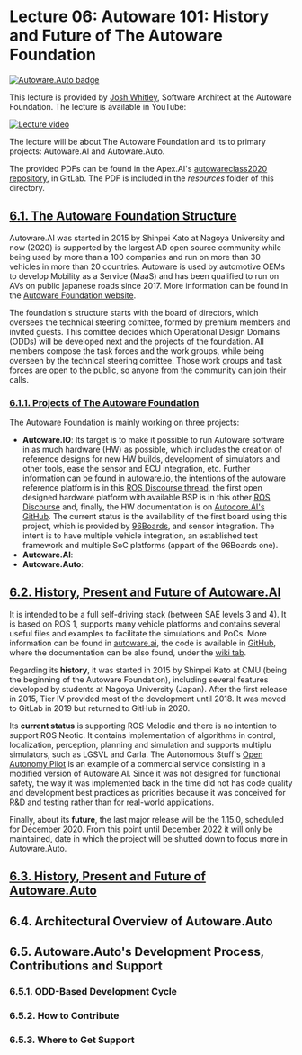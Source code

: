 # Lecture 06: Autoware 101: History and Future of The Autoware Foundation
[![Autoware.Auto badge](https://img.shields.io/badge/Autoware-Auto-orange.svg)](https://www.autoware.auto)

This lecture is provided by [Josh Whitley](https://www.linkedin.com/in/maximus5684), Software Architect at the Autoware Foundation. The lecture is available in YouTube:

[![Lecture video](https://img.youtube.com/vi/eSHHmJrqpMU/0.jpg)](https://www.youtube.com/watch?v=eSHHmJrqpMU&list=PLL57Sz4fhxLpCXgN0lvCF7aHAlRA5FoFr&index=6)

The lecture will be about The Autoware Foundation and its to primary projects: Autoware.AI and Autoware.Auto.

The provided PDFs can be found in the Apex.AI's [autowareclass2020 repository](https://gitlab.com/ApexAI/autowareclass2020/-/blob/master/lectures/06_Autoware_101/Autoware_101.pdf), in GitLab. The PDF is included in the *resources* folder of this directory.

## [6.1. The Autoware Foundation Structure](https://youtu.be/eSHHmJrqpMU?t=70)
Autoware.AI was started in 2015 by Shinpei Kato at Nagoya University and now (2020) is supported by the largest AD open source community while being used by more than a 100 companies and run on more than 30 vehicles in more than 20 countries. Autoware is used by automotive OEMs to develop Mobility as a Service (MaaS) and has been qualified to run on AVs on public japanese roads since 2017. More information can be found in the [Autoware Foundation website](https://www.autoware.org).

The foundation's structure starts with the board of directors, which oversees the technical steering comittee, formed by premium members and invited guests. This comittee decides which Operational Design Domains (ODDs) will be developed next and the projects of the foundation. All members compose the task forces and the work groups, while being overseen by the technical steering comittee. Those work groups and task forces are open to the public, so anyone from the community can join their calls. 

### [6.1.1. Projects of The Autoware Foundation](https://youtu.be/eSHHmJrqpMU?t=290)
The Autoware Foundation is mainly working on three projects:
- **Autoware.IO**: Its target is to make it possible to run Autoware software in as much hardware (HW) as possible, which includes the creation of reference designs for new HW builds, development of simulators and other tools, ease the sensor and ECU integration, etc. Further information can be found in [autoware.io](https://www.autoware.io), the intentions of the autoware reference platform is in this [ROS Discourse thread](https://discourse.ros.org/t/wg-rp-autoware-reference-platform-definition-documentation/9949), the first open designed hardware platform with available BSP is in this other [ROS Discourse](https://discourse.ros.org/t/open-source-and-free-software-for-autocores-pcu/12418) and, finally, the HW documentation is on [Autocore.AI's GitHub](https://github.com/autocore-ai/autocore_pcu_doc). The current status is the availability of the first board using this project, which is provided by [96Boards](https://www.96boards.org), and sensor integration. The intent is to have multiple vehicle integration, an established test framework and multiple SoC platforms (appart of the 96Boards one).
- **Autoware.AI**: 
- **Autoware.Auto**: 


## [6.2. History, Present and Future of Autoware.AI](https://youtu.be/eSHHmJrqpMU?t=545)
It is intended to be a full self-driving stack (between SAE levels 3 and 4). It is based on ROS 1, supports many vehicle platforms and contains several useful files and examples to facilitate the simulations and PoCs. More information can be found in [autoware.ai](https://www.autoware.ai), the code is available in [GitHub](https://github.com/Autoware-AI/autoware.ai), where the documentation can be also found, under the [wiki tab](https://github.com/Autoware-AI/autoware.ai/wiki).

Regarding its **history**, it was started in 2015 by Shinpei Kato at CMU (being the beginning of the Autoware Foundation), including several features developed by students at Nagoya University (Japan). After the first release in 2015, Tier IV provided most of the development until 2018. It was moved to GitLab in 2019 but returned to GitHub in 2020.

Its **current status** is supporting ROS Melodic and there is no intention to support ROS Neotic. It contains implementation of algorithms in control, localization, perception, planning and simulation and supports multiplu simulators, such as LGSVL and Carla. The Autonomous Stuff's [Open Autonomy Pilot](https://autonomoustuff.com/services/open-autonomy-pilot) is an example of a commercial service consisting in a modified version of Autoware.AI. Since it was not designed for functional safety, the way it was implemented back in the time did not has code quality and development best practices as priorities because it was conceived for R&D and testing rather than for real-world applications.

Finally, about its **future**, the last major release will be the 1.15.0, scheduled for December 2020. From this point until December 2022 it will only be maintained, date in which the project will be shutted down to focus more in Autoware.Auto.

## [6.3. History, Present and Future of Autoware.Auto](https://youtu.be/eSHHmJrqpMU?t=845)


## 6.4. Architectural Overview of Autoware.Auto


## 6.5. Autoware.Auto's Development Process, Contributions and Support
### 6.5.1. ODD-Based Development Cycle
### 6.5.2. How to Contribute
### 6.5.3. Where to Get Support



